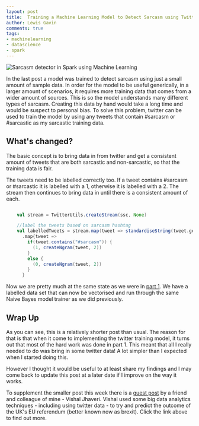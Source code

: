 ```yaml
--- 
layout: post 
title:  Training a Machine Learning Model to Detect Sarcasm using Twitter
author: Lewis Gavin 
comments: true 
tags: 
- machinelearning 
- datascience
- spark 
---
```


![Sarcasm detector in Spark using Machine Learning](../images/sarcasm2.jp2)

In the last post a model was trained to detect sarcasm using just a small amount of sample data. In order for the model to be useful generically, in a larger amount of scenarios, it requires more training data that comes from a wider amount of sources. This is so the model understands many different types of sarcasm. Creating this data by hand would take a long time and would be suspect to personal bias. To solve this problem, twitter can be used to train the model by using any tweets that contain #sarcasm or #sarcastic as my sarcastic training data.

## What's changed?

The basic concept is to bring data in from twitter and get a consistent amount of tweets that are both sarcastic and non-sarcastic, so that the training data is fair. 

The tweets need to be labelled correctly too. If a tweet contains #sarcasm or #sarcastic it is labelled with a 1, otherwise it is labelled with a 2. The stream then continues to bring data in until there is a consistent amount of each.

~~~scala

    val stream = TwitterUtils.createStream(ssc, None)

    //label the tweets based on sarcasm hashtag
    val labelledTweets = stream.map(tweet => standardiseString(tweet.getText))
      .map{tweet =>
        if(tweet.contains("#sarcasm")) {
          (1, createNgram(tweet, 2))
        }
        else {
          (0, createNgram(tweet, 2))
        }
      }

~~~

Now we are pretty much at the same state as we were in [part 1](http://www.lewisgavin.co.uk/Sarcasm-Detector). We have a labelled data set that can now be vectorised and run through the same Naive Bayes model trainer as we did previously.

## Wrap Up

As you can see, this is a relatively shorter post than usual. The reason for that is that when it come to implementing the twitter training model, it turns out that most of the hard work was done in part 1. This meant that all I really needed to do was bring in some twitter data! A lot simpler than I expected when I started doing this.

However I thought it would be useful to at least share my findings and I may come back to update this post at a later date if I improve on the way it works.

To supplement the smaller post this week there is a [guest post](http://www.lewisgavin.co.uk/Vishal-EU) by a friend and colleague of mine - Vishal Jhaveri. Vishal used some big data analytics techniques - including using twitter data - to try and predict the outcome of the UK's EU referendum (better known now as brexit). Click the link above to find out more.

